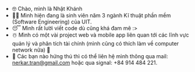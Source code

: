 - 🤓 Chào, mình là Nhật Khánh
- 🧑‍💻 Mình hiện đang là sinh viên năm 3 ngành Kĩ thuật phần mềm (Software Engineering) của UIT.
- 😴 Mình rất lười viết code dù cũng khá đam mê :>
- ☃️ Mình có một vài project web và mobile app liên quan tới các lĩnh vực quản lý và phân tích tài chính (mình cũng có thích làm về computer network nữa) 🍴
- 🦈 Các bạn nào hứng thú thì có thể liên hệ mình thông qua mail: nerkar.tran@gmail.com hoặc qua signal: +84 914 484 221.
